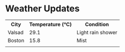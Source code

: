 # Weather Updates

<!-- WEATHER-UPDATE-START -->
<table><tr><th>City</th><th>Temperature (°C)</th><th>Condition</th></tr><tr><td>Valsad</td><td>29.1</td><td>Light rain shower</td></tr><tr><td>Boston</td><td>15.8</td><td>Mist</td></tr><tr><td></td><td></td><td></td></tr></table>
<!-- WEATHER-UPDATE-END -->

